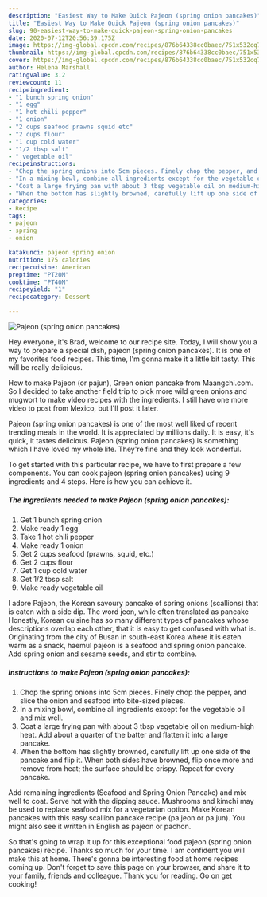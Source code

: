 ```yaml
---
description: "Easiest Way to Make Quick Pajeon (spring onion pancakes)"
title: "Easiest Way to Make Quick Pajeon (spring onion pancakes)"
slug: 90-easiest-way-to-make-quick-pajeon-spring-onion-pancakes
date: 2020-07-12T20:56:39.175Z
image: https://img-global.cpcdn.com/recipes/876b64338cc0baec/751x532cq70/pajeon-spring-onion-pancakes-recipe-main-photo.jpg
thumbnail: https://img-global.cpcdn.com/recipes/876b64338cc0baec/751x532cq70/pajeon-spring-onion-pancakes-recipe-main-photo.jpg
cover: https://img-global.cpcdn.com/recipes/876b64338cc0baec/751x532cq70/pajeon-spring-onion-pancakes-recipe-main-photo.jpg
author: Helena Marshall
ratingvalue: 3.2
reviewcount: 11
recipeingredient:
- "1 bunch spring onion"
- "1 egg"
- "1 hot chili pepper"
- "1 onion"
- "2 cups seafood prawns squid etc"
- "2 cups flour"
- "1 cup cold water"
- "1/2 tbsp salt"
- " vegetable oil"
recipeinstructions:
- "Chop the spring onions into 5cm pieces. Finely chop the pepper, and slice the onion and seafood into bite-sized pieces."
- "In a mixing bowl, combine all ingredients except for the vegetable oil and mix well."
- "Coat a large frying pan with about 3 tbsp vegetable oil on medium-high heat. Add about a quarter of the batter and flatten it into a large pancake."
- "When the bottom has slightly browned, carefully lift up one side of the pancake and flip it. When both sides have browned, flip once more and remove from heat; the surface should be crispy. Repeat for every pancake."
categories:
- Recipe
tags:
- pajeon
- spring
- onion

katakunci: pajeon spring onion 
nutrition: 175 calories
recipecuisine: American
preptime: "PT20M"
cooktime: "PT40M"
recipeyield: "1"
recipecategory: Dessert

---
```



![Pajeon (spring onion pancakes)](https://img-global.cpcdn.com/recipes/876b64338cc0baec/751x532cq70/pajeon-spring-onion-pancakes-recipe-main-photo.jpg)

Hey everyone, it's Brad, welcome to our recipe site. Today, I will show you a way to prepare a special dish, pajeon (spring onion pancakes). It is one of my favorites food recipes. This time, I'm gonna make it a little bit tasty. This will be really delicious.

How to make Pajeon (or pajun), Green onion pancake from Maangchi.com. So I decided to take another field trip to pick more wild green onions and mugwort to make video recipes with the ingredients. I still have one more video to post from Mexico, but I&#39;ll post it later.

Pajeon (spring onion pancakes) is one of the most well liked of recent trending meals in the world. It is appreciated by millions daily. It is easy, it's quick, it tastes delicious. Pajeon (spring onion pancakes) is something which I have loved my whole life. They're fine and they look wonderful.


To get started with this particular recipe, we have to first prepare a few components. You can cook pajeon (spring onion pancakes) using 9 ingredients and 4 steps. Here is how you can achieve it.

<!--inarticleads1-->

##### The ingredients needed to make Pajeon (spring onion pancakes):

1. Get 1 bunch spring onion
1. Make ready 1 egg
1. Take 1 hot chili pepper
1. Make ready 1 onion
1. Get 2 cups seafood (prawns, squid, etc.)
1. Get 2 cups flour
1. Get 1 cup cold water
1. Get 1/2 tbsp salt
1. Make ready  vegetable oil


I adore Pajeon, the Korean savoury pancake of spring onions (scallions) that is eaten with a side dip. The word jeon, while often translated as pancake Honestly, Korean cuisine has so many different types of pancakes whose descriptions overlap each other, that it is easy to get confused with what is. Originating from the city of Busan in south-east Korea where it is eaten warm as a snack, haemul pajeon is a seafood and spring onion pancake. Add spring onion and sesame seeds, and stir to combine. 

<!--inarticleads2-->

##### Instructions to make Pajeon (spring onion pancakes):

1. Chop the spring onions into 5cm pieces. Finely chop the pepper, and slice the onion and seafood into bite-sized pieces.
1. In a mixing bowl, combine all ingredients except for the vegetable oil and mix well.
1. Coat a large frying pan with about 3 tbsp vegetable oil on medium-high heat. Add about a quarter of the batter and flatten it into a large pancake.
1. When the bottom has slightly browned, carefully lift up one side of the pancake and flip it. When both sides have browned, flip once more and remove from heat; the surface should be crispy. Repeat for every pancake.


Add remaining ingredients (Seafood and Spring Onion Pancake) and mix well to coat. Serve hot with the dipping sauce. Mushrooms and kimchi may be used to replace seafood mix for a vegetarian option. Make Korean pancakes with this easy scallion pancake recipe (pa jeon or pa jun). You might also see it written in English as pajeon or pachon. 

So that's going to wrap it up for this exceptional food pajeon (spring onion pancakes) recipe. Thanks so much for your time. I am confident you will make this at home. There's gonna be interesting food at home recipes coming up. Don't forget to save this page on your browser, and share it to your family, friends and colleague. Thank you for reading. Go on get cooking!
